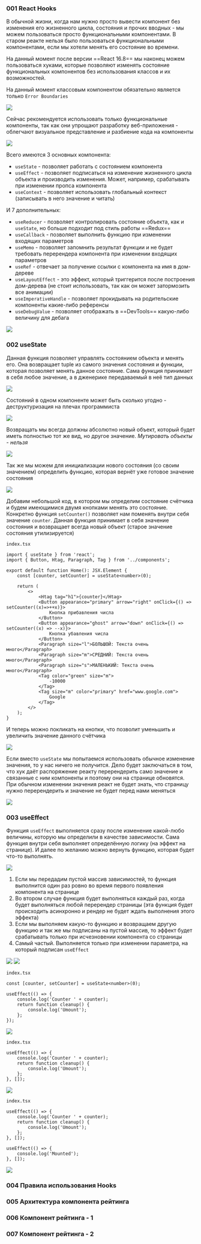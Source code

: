 
### 001 React Hooks

В обычной жизни, когда нам нужно просто вывести компонент без изменения его жизненного цикла, состояния и прочих вводных - мы можем пользоваться просто функциональными компонентами. В старом реакте нельзя было пользоваться функциональными компонентами, если мы хотели менять его состояние во времени. 

На данный момент после версии ==React 16.8== мы наконец можем пользоваться хуками, которые позволяют изменять состояние функциональных компонентов без использования классов и их возможностей. 

На данный момент классовым компонентом обязательно является только `Error Boundaries`

![](_png/Pasted%20image%2020221227131704.png)

Сейчас рекомендуется использовать только функциональные компоненты, так как они упрощают разработку веб-приложения - облегчают визуальное представление и разбиение кода на компоненты

![](_png/Pasted%20image%2020221227131756.png)

Всего имеются 3 основных компонента: 
- `useState` - позволяет работать с состоянием компонента
- `useEffect` - позволяет подписаться на изменение жизненного цикла объекта и производить изменения. Может, например, срабатывать при изменении пропса компонента
- `useContext` - позволяет использовать глобальный контекст (записывать в него значение и читать)

И 7 дополнительных:
- `useReducer` - позволяет контролировать состояние объекта, как и `useState`, но больше подходит под стиль работы ==Redux==
- `useCallback` - позволяет выполнить функцию при изменении входящих параметров
- `useMemo` - позволяет запомнить результат функции и не будет требовать перерендера компонента при изменении входящих параметров
- `useRef` - отвечает за получение ссылки с компонента на имя в дом-дереве
- `useLayoutEffect` - это эффект, который триггерится после построения дом-дерева (не стоит использовать, так как он может затормозить все анимации) 
- `useImperativeHandle` - позволяет прокидывать на родительские компоненты какие-либо референсы
- `useDebugValue` - позволяет отображать в ==DevTools== какую-либо величину для дебага


![](_png/Pasted%20image%2020221227132152.png)

### 002 useState

Данная функция позволяет управлять состоянием объекта и менять его. Она возвращает tuple из самого значения состояния и функции, которая позволяет менять данное состояние. Сама функция принимает в себя любое значение, а в дженерике передаваемый в неё тип данных

![](_png/Pasted%20image%2020221227133458.png)

Состояний в одном компоненте может быть сколько угодно - деструктуризация на плечах программиста

![](_png/Pasted%20image%2020221227133550.png)

Возвращать мы всегда должны абсолютно новый объект, который будет иметь полностью тот же вид, но другое значение. *Мутировать объекты - нельзя*

![](_png/Pasted%20image%2020221227133638.png)

Так же мы можем для инициализации нового состояния (со своим значением) определить функцию, которая вернёт уже готовое значение состояния

![](_png/Pasted%20image%2020221227133745.png)

Добавим небольшой код, в котором мы определим состояние счётчика и будем имеющимися двумя кнопками менять это состояние.
Конкретно функция `setCounter()` позволяет нам поменять внутри себя значение `counter`. Данная функция принимает в себя значение состояния и возвращает всегда новый объект (старое значение состояния утилизируется) 

`index.tsx`
```JSX
import { useState } from 'react';
import { Button, Htag, Paragraph, Tag } from '../components';

export default function Home(): JSX.Element {
	const [counter, setCounter] = useState<number>(0);

	return (
		<>
			<Htag tag="h1">{counter}</Htag>
			<Button appearance="primary" arrow="right" onClick={() => setCounter((x)=>++x)}>
				Кнопка прибавления числа
			</Button>
			<Button appearance="ghost" arrow="down" onClick={() => setCounter((x) => --x)}>
				Кнопка убавления числа
			</Button>
			<Paragraph size="l">БОЛЬШОЙ: Текста очень много</Paragraph>
			<Paragraph size="m">СРЕДНИЙ: Текста очень много</Paragraph>
			<Paragraph size="s">МАЛЕНЬКИЙ: Текста очень много</Paragraph>
			<Tag color="green" size="m">
				-10000
			</Tag>
			<Tag size="m" color="primary" href="www.google.com">
				Google
			</Tag>
		</>
	);
}
```

И теперь можно покликать на кнопки, что позволит уменьшить и увеличить значение данного счётчика

![](_png/Pasted%20image%2020221227135206.png)

Если вместо `useState` мы попытаемся использовать обычное изменение значения, то у нас ничего не получится. Дело будет заключаться в том, что хук даёт распоряжение реакту перерендерить само значение и связанные с ним компоненты и поэтому они на странице обновятся. При обычном изменении значения реакт не будет знать, что страницу нужно перерендерить и значение не будет перед нами меняться

![](_png/Pasted%20image%2020221227134848.png)

### 003 useEffect

Функция `useEffect` выполняется сразу после изменение какой-любо величины, которую мы определили в качестве зависимости. Сама функция внутри себя выполняет определённую логику (на эффект на странице). И далее по желанию можно вернуть функцию, которая будет что-то выполнять. 

![](_png/Pasted%20image%2020221227140747.png)

1) Если мы передадим пустой массив зависимостей, то функция выполнится один раз ровно во время первого появления компонента на странице
2) Во втором случае функция будет выполняться каждый раз, когда будет выполняться любой перерендер страницы (эта функция будет происходить асинхронно и рендер не будет ждать выполнения этого эффекта)
3) Если мы выполняем какую-то функцию и возвращаем другую функцию и так же мы подписаны на пустой массив, то эффект будет срабатывать только при исчезновении компонента со страницы
4) Самый частый. Выполняется только при изменении параметра, на который подписан `useEffect`

![](_png/Pasted%20image%2020221227141140.png)
![](_png/Pasted%20image%2020221227141416.png)



`index.tsx`
```TSX
const [counter, setCounter] = useState<number>(0);

useEffect(() => {
	console.log('Counter ' + counter);
	return function cleanup() {
		console.log('Umount');
	};
});
```

![](_png/Pasted%20image%2020221227142013.png)



`index.tsx`
```TSX
useEffect(() => {
	console.log('Counter ' + counter);
	return function cleanup() {
		console.log('Umount');
	};
}, []);
```

![](_png/Pasted%20image%2020221227142219.png)



`index.tsx`
```TSX
useEffect(() => {
	console.log('Counter ' + counter);
	return function cleanup() {
		console.log('Umount');
	};
}, []);

useEffect(() => {
	console.log('Mounted');
}, []);
```

![](_png/Pasted%20image%2020221227145609.png)

### 004 Правила использования Hooks







### 005 Архитектура компонента рейтинга







### 006 Компонент рейтинга - 1







### 007 Компонент рейтинга - 2







